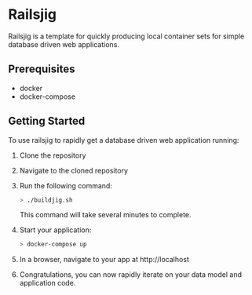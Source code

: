 # Railsjig

Railsjig is a template for quickly producing local container sets for simple database driven web applications.

## Prerequisites

* docker
* docker-compose

## Getting Started

To use railsjig to rapidly get a database driven web application running:

1. Clone the repository

2. Navigate to the cloned repository
   
3. Run the following command:
	``` bash
	> ./buildjig.sh
	```

	This command will take several minutes to complete.

4. Start your application:

	``` bash
	> docker-compose up
	```

5. In a browser, navigate to your app at http://localhost

6. Congratulations, you can now rapidly iterate on your data model and application code.
   




